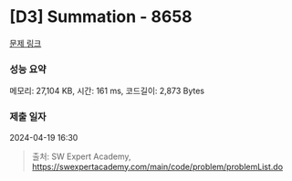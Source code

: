 # [D3] Summation - 8658 

[문제 링크](https://swexpertacademy.com/main/code/problem/problemDetail.do?contestProbId=AW1lwyh6WPwDFARC) 

### 성능 요약

메모리: 27,104 KB, 시간: 161 ms, 코드길이: 2,873 Bytes

### 제출 일자

2024-04-19 16:30



> 출처: SW Expert Academy, https://swexpertacademy.com/main/code/problem/problemList.do